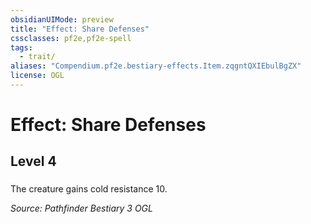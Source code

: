 ```yaml
---
obsidianUIMode: preview
title: "Effect: Share Defenses"
cssclasses: pf2e,pf2e-spell
tags:
  - trait/
aliases: "Compendium.pf2e.bestiary-effects.Item.zqgntQXIEbulBgZX"
license: OGL
---
```

# Effect: Share Defenses
## Level 4
### 






The creature gains cold resistance 10.

*Source: Pathfinder Bestiary 3*
*OGL*